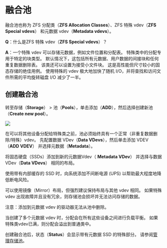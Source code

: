 # 融合池

融合池也称为 ZFS 分配类（**ZFS Allocation Classes**）、ZFS 特殊 vdev（**ZFS Special vdevs**） 和元数据 vdev（**Metadata vdevs**）。

**Q**：什么是ZFS 特殊 vdev（**ZFS Special vdevs**）？

**A**：一个特殊 vdev 可以存储元数据，例如文件位置和分配表。 特殊类中的分配专用于特定的块类型。 默认情况下，这包括所有元数据、用户数据的间接块和任何重复数据删除表。 该类还可以设置为接受小文件块。 这是高性能但尺寸较小的固态存储的绝佳用例。 使用特殊的 vdev 极大地加快了随机 I/O，并将查找和访问文件所需的平均旋转磁盘 I/O 减少了一半。

## 创建融合池

转至存储（**Storage**） > 池（**Pools**），单击添加（**ADD**），然后选择创建新池（**Create new pool**）。

![](https://www.truenas.com/docs/images/CORE/12.0/StoragePoolsAddCreateManager.png)

在可以将其他设备分配给特殊类之前，池必须始终具有一个正常（非重复数据删除/特殊）vdev。 先配置数据 VDev（**Data VDevs**），然后单击添加 VDEV（**ADD VDEV**） 并选择元数据（**Metadata**）。

将固态硬盘（SSDs）添加到新的元数据Vdev（ **Metadata VDev**） 并选择与数据 VDev（**Data VDevs**） 相同的布局。

使用带有内部缓存的 SSD 时，向系统添加不间断电源 (UPS) 以帮助最大程度地降低断电风险。

可以使用镜像（Mirror）布局，但强烈建议保持布局与其他 vdev 相同。 如果特殊 vdev 出现故障并且没有冗余，则存储池会损坏并无法访问存储的数据。

注意：添加到元数据 vdev 的驱动器无法从池中删除。

当创建了多个元数据 vdev 时，分配会在所有这些设备之间进行负载平衡。 如果特殊类vdev已满，则分配会溢出到普通类中。

创建融合池后，状态（**Status**）会显示带有元数据 SSD 的特殊部分。 请参阅[管理存储池](https://www.truenas.com/docs/core/storage/pools/managingpools/)。